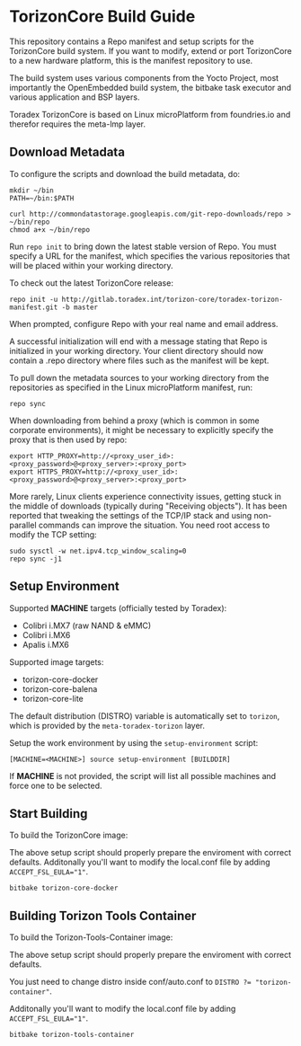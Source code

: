 # TorizonCore Build Guide


This repository contains a Repo manifest and setup scripts for the
TorizonCore build system. If you want to modify, extend or port TorizonCore
to a new hardware platform, this is the manifest repository to
use.

The build system uses various components from the Yocto
Project, most importantly the OpenEmbedded build system, the bitbake
task executor and various application and BSP layers.

Toradex TorizonCore is based on Linux microPlatform from foundries.io
and therefor requires the meta-lmp layer.

## Download Metadata

To configure the scripts and download the build metadata, do:

```
mkdir ~/bin
PATH=~/bin:$PATH

curl http://commondatastorage.googleapis.com/git-repo-downloads/repo > ~/bin/repo
chmod a+x ~/bin/repo
```

Run `repo init` to bring down the latest stable version of Repo. You must
specify a URL for the manifest, which specifies the various repositories that
will be placed within your working directory.

To check out the latest TorizonCore release:

```
repo init -u http://gitlab.toradex.int/torizon-core/toradex-torizon-manifest.git -b master
```

When prompted, configure Repo with your real name and email address.

A successful initialization will end with a message stating that Repo
is initialized in your working directory. Your client directory should
now contain a .repo directory where files such as the manifest will be
kept.

To pull down the metadata sources to your working directory from the
repositories as specified in the Linux microPlatform manifest, run:

```
repo sync
```

When downloading from behind a proxy (which is common in some
corporate environments), it might be necessary to explicitly specify
the proxy that is then used by repo:

```
export HTTP_PROXY=http://<proxy_user_id>:<proxy_password>@<proxy_server>:<proxy_port>
export HTTPS_PROXY=http://<proxy_user_id>:<proxy_password>@<proxy_server>:<proxy_port>
```

More rarely, Linux clients experience connectivity issues, getting
stuck in the middle of downloads (typically during "Receiving
objects"). It has been reported that tweaking the settings of the
TCP/IP stack and using non-parallel commands can improve the
situation. You need root access to modify the TCP setting:

```
sudo sysctl -w net.ipv4.tcp_window_scaling=0
repo sync -j1
```

## Setup Environment

Supported **MACHINE** targets (officially tested by Toradex):
* Colibri i.MX7 (raw NAND & eMMC)
* Colibri i.MX6
* Apalis i.MX6

Supported image targets:
* torizon-core-docker
* torizon-core-balena
* torizon-core-lite

The default distribution (DISTRO) variable is automatically set to `torizon`,
which is provided by the `meta-toradex-torizon` layer.

Setup the work environment by using the `setup-environment` script:

```
[MACHINE=<MACHINE>] source setup-environment [BUILDDIR]
```

If **MACHINE** is not provided, the script will list all possible machines and
force one to be selected.

## Start Building

To build the TorizonCore image:

The above setup script should properly prepare the enviroment with correct defaults. 
Additonally you'll want to modify the local.conf file by adding `ACCEPT_FSL_EULA="1"`.

```
bitbake torizon-core-docker
```

## Building Torizon Tools Container

To build the Torizon-Tools-Container image:

The above setup script should properly prepare the enviroment with correct defaults.

You just need to change distro inside conf/auto.conf to  `DISTRO ?= "torizon-container"`.

Additonally you'll want to modify the local.conf file by adding `ACCEPT_FSL_EULA="1"`.

```
bitbake torizon-tools-container
```
